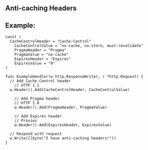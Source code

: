 Anti-caching Headers
-------

## Example:

	const (
	  CacheControlHeader = "Cache-Control"
		CacheControlValue = "no-cache, no-store, must-revalidate"
		PragmaHeader = "Pragma"
		PragmaValue = "no-cache"
		ExpiresHeader = "Expires"
		ExpiresValue = "0"
	)

	func ExampleHandler(w http.ResponseWriter, r *http.Request) {
	  // Add Cache-Control header
		// HTTP 1.1
	  w.Header().Add(CacheControlHeader, CacheControlValue)

		// Add Pragma header
		// HTTP 1.0
		w.Header().Add(PragmaHeader, PragmaValue)

		// Add Expires header
		// Proxies
		w.Header().Add(ExpiresHeader, ExpiresValue)

	  // Respond with request
	  w.Write([]byte("I have anti-caching headers!"))
	}
